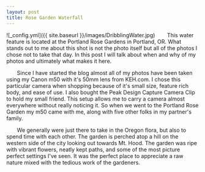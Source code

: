 ```yaml
---
layout: post
title: Rose Garden Waterfall
---
```


![_config.yml]({{ site.baseurl }}/images/DribblingWater.jpg)
&nbsp;&nbsp;&nbsp;&nbsp;&nbsp;&nbsp; This water feature is located at the Portland Rose Gardens in Portland, OR. What stands out to me about this shot is not the photo itself but all of the photos I chose not to take that day. In this post I will talk about when and why of my photos and ultimately what makes it here. 

&nbsp;&nbsp;&nbsp;&nbsp;&nbsp;&nbsp; Since I have started the blog almost all of my photos have been taken using my Canon m50 with it's 50mm lens from KEH.com. I chose this particular camera when shopping because of it's small size, feature rich body, and ease of use. I also bought the Peak Design Capture Camera Clip to hold my small friend. This setup allows me to carry a camera almost everywhere without really noticing it. So when we went to the Portland Rose Garden my m50 came with me, along with five other folks in my partner's family. 

&nbsp;&nbsp;&nbsp;&nbsp;&nbsp;&nbsp; We generally were just there to take in the Oregon flora, but also to spend time with each other. The garden is perched atop a hill on the western side of the city looking out towards Mt. Hood. The garden was ripe with vibrant flowers, neatly kept paths, and some of the most picture perfect settings I've seen. It was the perfect place to appreciate a raw nature mixed with the tedious work of the gardeners. 
